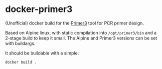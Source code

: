 # docker-primer3
(Unofficial) docker build for the [Primer3](https://github.com/primer3-org/primer3)
tool for PCR primer design.

Based on Alpine linux, with static compilation into `/opt/primer3/bin` and a 2-stage build to
keep it small. The Alpine and Primer3 versions can be set with buildargs.

It should be buildable with a simple:

```
docker build .
```
